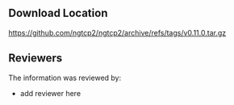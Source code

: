 ## Download Location

https://github.com/ngtcp2/ngtcp2/archive/refs/tags/v0.11.0.tar.gz

## Reviewers

The information was reviewed by:

* add reviewer here